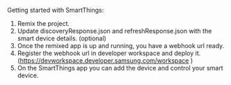 Getting started with SmartThings:

1. Remix the project.
2. Update discoveryResponse.json and refreshResponse.json with the smart device details. (optional)
3. Once the remixed app is up and running, you have a webhook url ready.
4. Register the webhook url in developer workspace and deploy it. (https://devworkspace.developer.samsung.com/workspace )
5. On the SmartThings app you can add the device and control your smart device.


